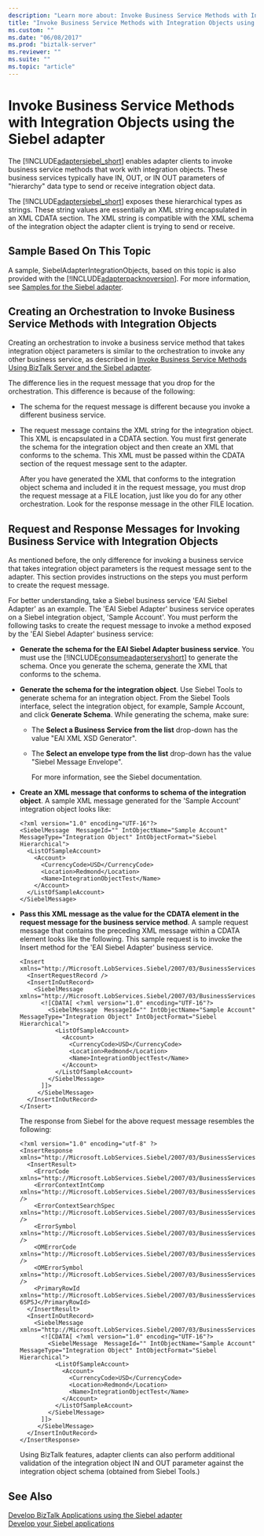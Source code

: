 ```yaml
---
description: "Learn more about: Invoke Business Service Methods with Integration Objects using the Siebel adapter"
title: "Invoke Business Service Methods with Integration Objects using the Siebel adapter"
ms.custom: ""
ms.date: "06/08/2017"
ms.prod: "biztalk-server"
ms.reviewer: ""
ms.suite: ""
ms.topic: "article"
---
```

# Invoke Business Service Methods with Integration Objects using the Siebel adapter
The [!INCLUDE[adaptersiebel_short](../../includes/adaptersiebel-short-md.md)] enables adapter clients to invoke business service methods that work with integration objects. These business services typically have IN, OUT, or IN OUT parameters of "hierarchy" data type to send or receive integration object data.  
  
 The [!INCLUDE[adaptersiebel_short](../../includes/adaptersiebel-short-md.md)] exposes these hierarchical types as strings. These string values are essentially an XML string encapsulated in an XML CDATA section. The XML string is compatible with the XML schema of the integration object the adapter client is trying to send or receive.  
  
## Sample Based On This Topic  
 A sample, SiebelAdapterIntegrationObjects, based on this topic is also provided with the [!INCLUDE[adapterpacknoversion](../../includes/adapterpacknoversion-md.md)]. For more information, see [Samples for the Siebel adapter](../../adapters-and-accelerators/adapter-siebel/samples-for-the-siebel-adapter.md).
  
## Creating an Orchestration to Invoke Business Service Methods with Integration Objects  
 Creating an orchestration to invoke a business service method that takes integration object parameters is similar to the orchestration to invoke any other business service, as described in [Invoke Business Service Methods Using BizTalk Server and the Siebel adapter](../../adapters-and-accelerators/adapter-siebel/invoke-business-service-methods-using-biztalk-server-and-the-siebel-adapter.md).  
  
 The difference lies in the request message that you drop for the orchestration. This difference is because of the following:  
  
- The schema for the request message is different because you invoke a different business service.  
  
- The request message contains the XML string for the integration object. This XML is encapsulated in a CDATA section. You must first generate the schema for the integration object and then create an XML that conforms to the schema. This XML must be passed within the CDATA section of the request message sent to the adapter.  
  
  After you have generated the XML that conforms to the integration object schema and included it in the request message, you must drop the request message at a FILE location, just like you do for any other orchestration. Look for the response message in the other FILE location.  
  
## Request and Response Messages for Invoking Business Service with Integration Objects  
 As mentioned before, the only difference for invoking a business service that takes integration object parameters is the request message sent to the adapter. This section provides instructions on the steps you must perform to create the request message.  
  
 For better understanding, take a Siebel business service 'EAI Siebel Adapter' as an example. The 'EAI Siebel Adapter' business service operates on a Siebel integration object, 'Sample Account'. You must perform the following tasks to create the request message to invoke a method exposed by the 'EAI Siebel Adapter' business service:  
  
- **Generate the schema for the EAI Siebel Adapter business service**. You must use the [!INCLUDE[consumeadapterservshort](../../includes/consumeadapterservshort-md.md)] to generate the schema. Once you generate the schema, generate the XML that conforms to the schema.  
  
- **Generate the schema for the integration object**. Use Siebel Tools to generate schema for an integration object. From the Siebel Tools interface, select the integration object, for example, Sample Account, and click **Generate Schema**. While generating the schema, make sure:  
  
  - The **Select a Business Service from the list** drop-down has the value "EAI XML XSD Generator".  
  
  - The **Select an envelope type from the list** drop-down has the value "Siebel Message Envelope".  
  
    For more information, see the Siebel documentation.  
  
- **Create an XML message that conforms to schema of the integration object**. A sample XML message generated for the 'Sample Account' integration object looks like:  
  
  ```  
  <?xml version="1.0" encoding="UTF-16"?>  
  <SiebelMessage  MessageId="" IntObjectName="Sample Account" MessageType="Integration Object" IntObjectFormat="Siebel Hierarchical">  
    <ListOfSampleAccount>  
      <Account>  
        <CurrencyCode>USD</CurrencyCode>  
        <Location>Redmond</Location>  
        <Name>IntegrationObjectTest</Name>  
      </Account>  
    </ListOfSampleAccount>  
  </SiebelMessage>  
  ```  
  
- **Pass this XML message as the value for the CDATA element in the request message for the business service method**. A sample request message that contains the preceding XML message within a CDATA element looks like the following. This sample request is to invoke the Insert method for the 'EAI Siebel Adapter' business service.  
  
  ```  
  <Insert xmlns="http://Microsoft.LobServices.Siebel/2007/03/BusinessServices/EAI_x0020_Siebel_x0020_Adapter/Operation">  
    <InsertRequestRecord />   
    <InsertInOutRecord>  
      <SiebelMessage xmlns="http://Microsoft.LobServices.Siebel/2007/03/BusinessServices/EAI_x0020_Siebel_x0020_Adapter">  
        <![CDATA[ <?xml version="1.0" encoding="UTF-16"?>  
          <SiebelMessage  MessageId="" IntObjectName="Sample Account" MessageType="Integration Object" IntObjectFormat="Siebel Hierarchical">  
            <ListOfSampleAccount>  
              <Account>  
                <CurrencyCode>USD</CurrencyCode>  
                <Location>Redmond</Location>  
                <Name>IntegrationObjectTest</Name>  
              </Account>  
            </ListOfSampleAccount>  
          </SiebelMessage>  
        ]]>   
       </SiebelMessage>  
    </InsertInOutRecord>  
  </Insert>  
  ```  
  
   The response from Siebel for the above request message resembles the following:  
  
  ```  
  <?xml version="1.0" encoding="utf-8" ?>   
  <InsertResponse xmlns="http://Microsoft.LobServices.Siebel/2007/03/BusinessServices/EAI_x0020_Siebel_x0020_Adapter/Operation">  
    <InsertResult>  
      <ErrorCode xmlns="http://Microsoft.LobServices.Siebel/2007/03/BusinessServices/EAI_x0020_Siebel_x0020_Adapter">0x0</ErrorCode>   
      <ErrorContextIntComp xmlns="http://Microsoft.LobServices.Siebel/2007/03/BusinessServices/EAI_x0020_Siebel_x0020_Adapter" />   
      <ErrorContextSearchSpec xmlns="http://Microsoft.LobServices.Siebel/2007/03/BusinessServices/EAI_x0020_Siebel_x0020_Adapter" />   
      <ErrorSymbol xmlns="http://Microsoft.LobServices.Siebel/2007/03/BusinessServices/EAI_x0020_Siebel_x0020_Adapter" />   
      <OMErrorCode xmlns="http://Microsoft.LobServices.Siebel/2007/03/BusinessServices/EAI_x0020_Siebel_x0020_Adapter" />   
      <OMErrorSymbol xmlns="http://Microsoft.LobServices.Siebel/2007/03/BusinessServices/EAI_x0020_Siebel_x0020_Adapter" />   
      <PrimaryRowId xmlns="http://Microsoft.LobServices.Siebel/2007/03/BusinessServices/EAI_x0020_Siebel_x0020_Adapter">1-6SPSJ</PrimaryRowId>   
    </InsertResult>  
    <InsertInOutRecord>  
      <SiebelMessage xmlns="http://Microsoft.LobServices.Siebel/2007/03/BusinessServices/EAI_x0020_Siebel_x0020_Adapter">  
        <![CDATA[ <?xml version="1.0" encoding="UTF-16"?>  
          <SiebelMessage  MessageId="" IntObjectName="Sample Account" MessageType="Integration Object" IntObjectFormat="Siebel Hierarchical">  
            <ListOfSampleAccount>  
              <Account>  
                <CurrencyCode>USD</CurrencyCode>  
                <Location>Redmond</Location>  
                <Name>IntegrationObjectTest</Name>  
              </Account>  
            </ListOfSampleAccount>  
          </SiebelMessage>  
        ]]>   
       </SiebelMessage>  
    </InsertInOutRecord>  
  </InsertResponse>  
  ```  
  
  Using BizTalk features, adapter clients can also perform additional validation of the integration object IN and OUT parameter against the integration object schema (obtained from Siebel Tools.)  
  
## See Also  
[Develop BizTalk Applications using the Siebel adapter](../../adapters-and-accelerators/adapter-siebel/develop-biztalk-applications-using-the-siebel-adapter.md)    
[Develop your Siebel applications](../../adapters-and-accelerators/adapter-siebel/develop-your-siebel-applications.md)
